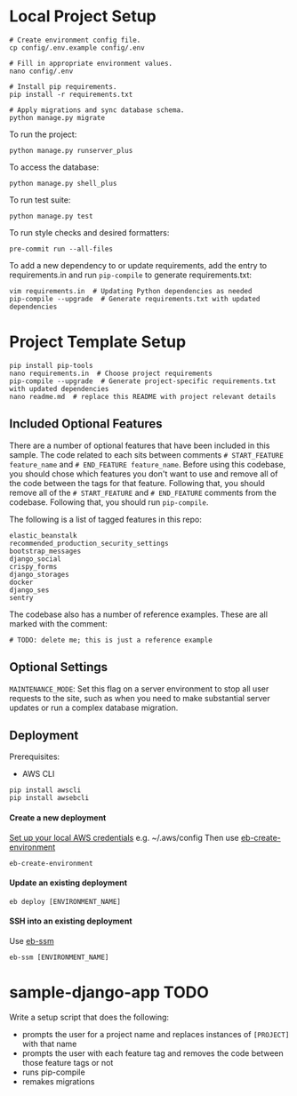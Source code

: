 # Local Project Setup

```
# Create environment config file.
cp config/.env.example config/.env

# Fill in appropriate environment values.
nano config/.env

# Install pip requirements.
pip install -r requirements.txt

# Apply migrations and sync database schema.
python manage.py migrate
```

To run the project:
```
python manage.py runserver_plus
```
To access the database:
```
python manage.py shell_plus
```
To run test suite:
```
python manage.py test
```
To run style checks and desired formatters:
```
pre-commit run --all-files
```
To add a new dependency to or update requirements, add the entry to requirements.in and run `pip-compile` to generate requirements.txt:
```
vim requirements.in  # Updating Python dependencies as needed
pip-compile --upgrade  # Generate requirements.txt with updated dependencies
```

# Project Template Setup
```
pip install pip-tools
nano requirements.in  # Choose project requirements
pip-compile --upgrade  # Generate project-specific requirements.txt with updated dependencies
nano readme.md  # replace this README with project relevant details
```

## Included Optional Features

There are a number of optional features that have been included in this sample.
The code related to each sits between comments
`# START_FEATURE feature_name` and `# END_FEATURE feature_name`.
Before using this codebase, you should chose which features you don't want to use and remove all
of the code between the tags for that feature.  Following that, you should remove all of the
`# START_FEATURE` and `# END_FEATURE` comments from the codebase.
Following that, you should run `pip-compile`.

The following is a list of tagged features in this repo:

```
elastic_beanstalk
recommended_production_security_settings
bootstrap_messages
django_social
crispy_forms
django_storages
docker
django_ses
sentry
```

The codebase also has a number of reference examples.  These are all marked with the comment:
```
# TODO: delete me; this is just a reference example
```

## Optional Settings

`MAINTENANCE_MODE`: Set this flag on a server environment to stop all user requests to the site, such as when you need to make substantial server updates or run a complex database migration.


## Deployment
Prerequisites:
- AWS CLI
```
pip install awscli
pip install awsebcli
```

#### Create a new deployment
[Set up your local AWS credentials](https://docs.aws.amazon.com/cli/latest/userguide/cli-configure-profiles.html) e.g. ~/.aws/config
Then use [eb-create-environment](https://github.com/zagaran/eb-create-environment/)
```
eb-create-environment
```
#### Update an existing deployment
```
eb deploy [ENVIRONMENT_NAME]
```
####  SSH into an existing deployment
Use [eb-ssm](https://github.com/zagaran/eb-ssm/)
```
eb-ssm [ENVIRONMENT_NAME]
```

# sample-django-app TODO

Write a setup script that does the following:

* prompts the user for a project name and replaces instances of `[PROJECT]` with that name
* prompts the user with each feature tag and removes the code between those feature tags or not
* runs pip-compile
* remakes migrations
